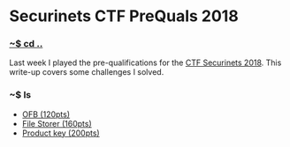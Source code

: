 # Securinets CTF PreQuals 2018

### [~$ cd ..](../)

Last week I played the pre-qualifications for the [CTF Securinets 2018](https://www.ctfsecurinets.com). This write-up covers some challenges I solved.

### ~$ ls

* [OFB (120pts)](ofb/)
* [File Storer (160pts)](file_storer/)
* [Product key (200pts)](product_key/)
